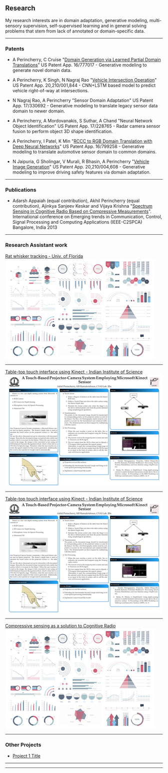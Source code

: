 ## Research

My research interests are in domain adaptation, generative modeling, multi-sensory supervision, self-supervised learning and in general solving problems that stem from lack of annotated or domain-specific data. 

---

### Patents

* A Perincherry, C Cruise "[Domain Generation via Learned Partial Domain Translations](https://patentimages.storage.googleapis.com/4c/dc/38/0864e86159bf31/US20210241030A1.pdf)" US Patent App. 16/777017 - Generative modeling to generate novel domain data.

* A Perincherry, K Singh, N Nagraj Rao "[Vehicle Intersection Operation](https://patentimages.storage.googleapis.com/00/8a/78/28372e1d078441/US20210001844A1.pdf)" US Patent App. 20,210/001,844 - CNN+LSTM based model to predict vehicle right-of-way at intersections.

* N Nagraj Rao, A Perincherry "Sensor Domain Adaptation" US Patent App. 17/330692 - Generative modeling to translate legacy sensor data domain to newer domain.

* A Perincherry, A Mordovanakis, S Suthar, A Chand "Neural Network Object Identification" US Patent App. 17/228765 - Radar camera sensor fusion to perform object 3D shape identification.

* A Perincherry, I Patel, K Min "[RCCC to RGB Domain Translation with Deep Neural Networks](https://patents.google.com/patent/US11068749B1/en)" US Patent App. 16/799258 - Generative modeling to translate automotive sensor domain to common domains.

* N Jaipuria, G Sholingar, V Murali, R Bhasin, A Perincherry "[Vehicle Image Generation](https://patentimages.storage.googleapis.com/4f/2f/9b/444567b4ea8a58/US20210004608A1.pdf)" US Patent App. 20,210/004,608 - Generative modeling to improve driving safety features via domain adaptation.

---

### Publications

* Adarsh Appaiah (equal contribution), Akhil Perincherry (equal contribution), Ajinkya Sanjeev Keskar and Vijaya Krishna "[Spectrum Sensing in Cognitive Radio Based
on Compressive Measurements](https://ieeexplore.ieee.org/abstract/document/6749450)". International conference on Emerging trends in Communication, Control, Signal Processing and
Computing Applications (IEEE-C2SPCA) Bangalore, India 2013

---

### Research Assistant work

[Rat whisker tracking - Univ. of Florida](/sample_page)
<img src="images/dummy_thumbnail.jpg?raw=true"/>

---
[Table-top touch interface using Kinect - Indian Institute of Science](/touchHyperlink.md)
<img src="images/cvai_poster.png?raw=true"/>

---
[Table-top touch interface using Kinect - Indian Institute of Science](/pdf/sample_presentation.pdf)
<img src="images/cvai_poster.png?raw=true"/>

---
[Compressive sensing as a solution to Cognitive Radio](http://example.com/)
<img src="images/dummy_thumbnail.jpg?raw=true"/>

---

### Other Projects

- [Project 1 Title](http://example.com/)

---




---
<p style="font-size:11px"></p>
